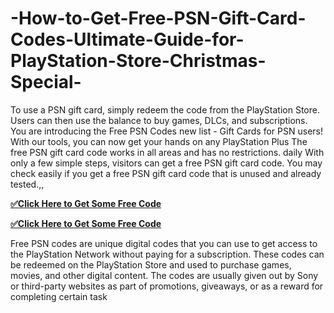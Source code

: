 # -How-to-Get-Free-PSN-Gift-Card-Codes-Ultimate-Guide-for-PlayStation-Store-Christmas-Special-
To use a PSN gift card, simply redeem the code from the PlayStation Store. Users can then use the balance to buy games, DLCs, and subscriptions. You are introducing the Free PSN Codes new list - Gift Cards for PSN users! With our tools, you can now get your hands on any PlayStation Plus The free PSN gift card code works in all areas and has no restrictions. daily With only a few simple steps, visitors can get a free PSN gift card code. You may check easily if you get a free PSN gift card code that is unused and already tested.,,


**[✅Click Here to Get Some Free Code](https://offer.tq24k.com/psn/)**


**[✅Click Here to Get Some Free Code](https://offer.tq24k.com/all-gift-card/)**



Free PSN codes are unique digital codes that you can use to get access to the PlayStation Network without paying for a subscription. These codes can be redeemed on the PlayStation Store and used to purchase games, movies, and other digital content. The codes are usually given out by Sony or third-party websites as part of promotions, giveaways, or as a reward for completing certain task
